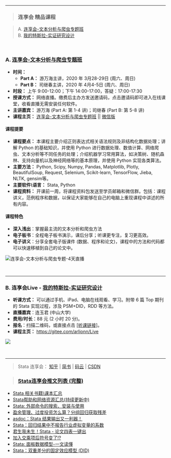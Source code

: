 
&emsp;
 




---
> ### 连享会 精品课程
  
> A. [连享会-文本分析与爬虫专题班](https://gitee.com/arlionn/Course/blob/master/Done/2020Text.md)  
> B. [我的特斯拉-实证研究设计](https://mp.weixin.qq.com/s/NGwsr92_Vr1DGRbVqDVQIA)


&emsp;


### A. [连享会-文本分析与爬虫专题班](https://gitee.com/arlionn/Course/blob/master/Done/2020Text.md)   
- **时间：** 
  - **Part A：** 游万海主讲，2020 年 3月28-29日 (周六、周日)
  - **Part B：** 司继春主讲，2020 年 4月4-5日 (周六、周日)
- **时段：** 上午 9:00-12:00；下午 14:00-17:00，答疑：17:00-17:30
- **授课方式：** 网络直播。缴费后主办方发送邀请码，点击邀请码即可进入在线课堂，收看直播无需安装任何软件。
- **主讲嘉宾：** 游万海 (Part A: 第 1-4 讲)；司继春 (Part B: 第 5-8 讲)
- **课程主页：** [连享会-文本分析与爬虫专题班](https://gitee.com/arlionn/Course/blob/master/Done/2020Text.md) || [微信版](https://mp.weixin.qq.com/s/s_gaglmdKB46yFfy3-fwrg)

#### 课程提要

- **课程要点：** 本课程主要介绍正则表达式相关语法规则及非结构化数据处理；讲解 Python 的基础知识，并使用 Python 进行数据处理、数值计算、网络爬虫、文本分析等不同任务的处理；介绍机器学习常用算法，如决策树、随机森林、支持向量机以及神经网络等的基本原理，并使用 Python 实现各类算法。
- **主要方法：** Python, Scipy, Numpy, Pandas, Matplotlib, Plotly, BeautifulSoup, Request, Selenium, Scikit-learn, TensorFlow, Jieba, NLTK, gensim等。
- **主要软件\语言：** Stata, Python
- **课程资料：** 开课前一周，将课程资料包发送至学员邮箱和微信群。包括：课程讲义，范例程序和数据，以保证大家能够在自己的电脑上重现课程中讲述的所有内容。

#### 课程特色
- **深入浅出**：掌握最主流的文本分析和爬虫方法
- **电子板书**：全程电子板书演示，课后分享；听课更专注，复习更高效。
- **电子讲义**：分享全套电子版课件 (数据、程序和论文)，课程中的方法和代码都可以快速移植到自己的论文中。


![连享会-文本分析与爬虫专题-4天直播](https://fig-lianxh.oss-cn-shenzhen.aliyuncs.com/lan-文本分析-海报.png "连享会-文本分析与爬虫-4天直播，2020.3.28-29，4.4-5")

&emsp;

---
### B. 连享会Live - [我的特斯拉-实证研究设计](https://mp.weixin.qq.com/s/NGwsr92_Vr1DGRbVqDVQIA)

- **听课方式：** 可以通过手机、iPad、电脑在线观看、学习。附带 6 篇 Top 期刊的 Stata 实现过程，涉及 PSM+DID，RDD 等方法。
- **直播嘉宾**：连玉君 (中山大学)
- **费用/时长**：88 元 (2 小时 20 分)。
- **报名**：扫描二维码，或直接点击 [[听课链接]](https://efves.duanshu.com/#/brief/course/5ae82756cc1b478c872a63cbca4f0a5e?classId=423589)。
- **课程主页：** <https://gitee.com/arlionn/Live> 

![](https://fig-lianxh.oss-cn-shenzhen.aliyuncs.com/海报-研究设计回放-短书-特斯拉.png)

&emsp;


---

> Stata 连享会： [知乎](https://zhuanlan.zhihu.com/arlion) | [简书](http://www.jianshu.com/u/69a30474ef33) | [码云](https://gitee.com/arlionn) | [CSDN](https://blog.csdn.net/arlionn)


> ### [Stata连享会推文列表 (完整)](https://www.jianshu.com/p/de82fdc2c18a)

- [Stata 相关书籍\课本汇总](https://link.zhihu.com/?target=http%3A//www.jianshu.com/p/f1c4b8762709)
- [Stata帮助和网络资源汇总(持续更新中)](https://link.zhihu.com/?target=http%3A//www.jianshu.com/p/c723bb0dbf98)
- [Stata: 外部命令的搜索、安装与使用](http://www.jianshu.com/p/9b8ecf8f332e)
- [盈余管理、过度投资怎么算？分组回归获取残差](https://www.jianshu.com/p/73bc73a87d6c)
- [asdoc：Stata 结果输出又一利器！](http://www.jianshu.com/p/e4ddcd06f8ae)
- [Stata：回归结果中不报告行业虚拟变量的系数](https://www.jianshu.com/p/85f09d645862)
- [君生我未生！Stata - 论文四表一键出](https://link.zhihu.com/?target=http%3A//www.jianshu.com/p/97c4f291ee1e)
- [加入交乘项后符号变了!?](http://www.jianshu.com/p/953f30f39195)
- [Stata: 面板数据模型-一文读懂](http://www.jianshu.com/p/e103270ce674)
- [Stata：双重差分的固定效应模型 (DID)](https://www.jianshu.com/p/e97c1dc05c2c)
